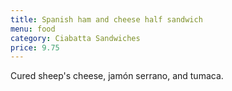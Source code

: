 ```yaml
---
title: Spanish ham and cheese half sandwich
menu: food
category: Ciabatta Sandwiches
price: 9.75
---
```


Cured sheep's cheese, jamón serrano, and tumaca.
